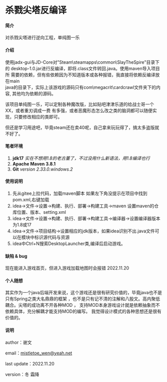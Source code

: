 # 杀戮尖塔反编译

#### 简介
对杀戮尖塔进行逆向工程，单纯图一乐

#### 介绍
使用jadx-gui与JD-Core对"Steam\steamapps\common\SlayTheSpire"目录下的
desktop-1.0.jar进行反编译，即将.class文件转回.java。使用maven导入项目所
需要的依赖，但有些依赖因为不知道版本或各种报错，我直接将依赖反编译放在main\
java的目录下，实际上该游戏的源码只有com\megacrit\cardcrawl文件夹下的内容,
其他均为依赖的源码。

该项目单纯图一乐，可以定制各种魔改版，比如贴吧津津乐道的给战士哥一个XX，或者重刃调成一费
有多强，或者恶魔形态怎么改之类的脑洞都可以随便实现，只要修改相应的类即可。

但还是学习用途吧，毕竟steam还在卖40呢，自己拿来玩玩得了，搞太多盗版就不好了。



#### 笔者环境

1.  **jdk17** _实在不想用1.8的老古董了，不过没用什么新语法，用1.8编译也行_
2.  **Apache Maven 3.8.1** 
3.  **Git** _version 2.33.0.windows.2_

#### 使用说明

1. 先从gitee上拉代码，加载maven脚本 如果左下角没提示在项目中找到pom.xml,右键加载
2. idea->文件->设置->构建、执行、部署->构建工具->maven 设置maven的仓库位置、版本、setting.xml
3. idea->文件->设置->构建、执行、部署->构建工具->编译器->设置编译器版本为1.8或17
4. idea->文件->项目结构->设置相应的jdk版本，如果idea识别不出.java文件可以在模块中标识源代码与资源
5. idea中Ctrl+N搜索DesktopLauncher类,编译后启动游戏。

#### 缺陷 & bug
现在能进入游戏首页，但进入游戏加载地图时会报错 2022.11.20
#### 个人随想
其实作为一个java后端开发来说，这个游戏还是很有研究价值的，毕竟java也不是只有Spring之类大名鼎鼎的框架
，也不是只有记不清的注解和八股文。高内聚低耦合。尖塔的成功离不开各种MOD ，
支持MOD本身游戏设计就是依赖抽象而不依赖具体，充分解耦才能支持MOD的编写。
我觉得设计模式的各种思想还是很有价值的。

#### 说明
author：谢文

email：mistletoe_wen@yeah.net

last update：2022.11.20

version：冬 霜降


